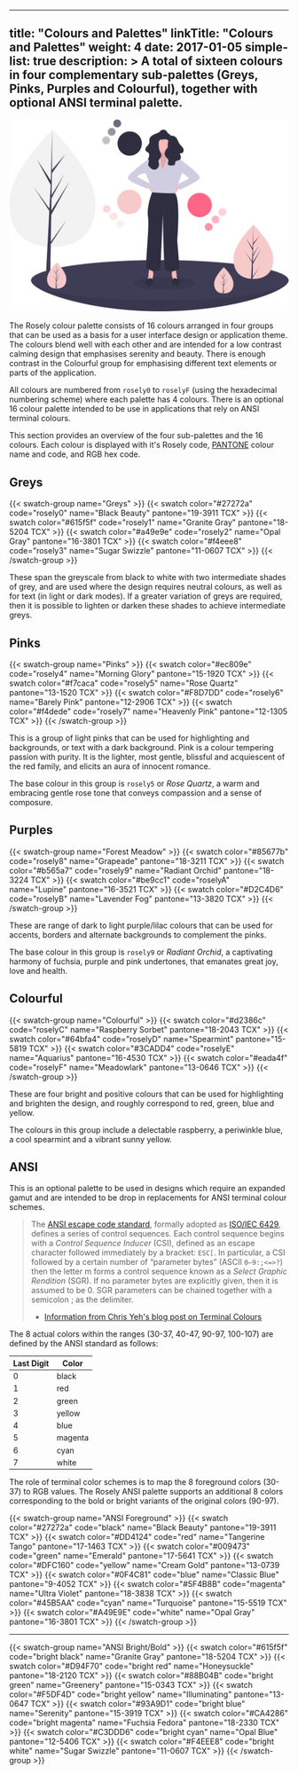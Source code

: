 
---
title: "Colours and Palettes"
linkTitle: "Colours and Palettes"
weight: 4
date: 2017-01-05
simple-list: true
description: >
  A total of sixteen colours in four complementary sub-palettes (Greys, Pinks, Purples and Colourful), together with optional ANSI terminal palette.
---
![](undraw_palette.svg)

The Rosely colour palette consists of 16 colours arranged in four groups that can be used as a basis for a user interface design or application theme. The colours blend well with each other and are intended for a low contrast calming design that emphasises serenity and beauty. There is enough contrast in the Colourful group for emphasising different text elements or parts of the application.

All colours are numbered from `rosely0` to `roselyF` (using the hexadecimal numbering scheme) where each palette has 4 colours. There is an optional 16 colour palette intended to be use in applications that rely on ANSI terminal colours.

This section provides an overview of the four sub-palettes and the 16 colours. Each colour is displayed with it's Rosely code, [PANTONE](https://www.pantone.com/color-finder) colour name and code, and RGB hex code.

## Greys

{{< swatch-group name="Greys" >}}
{{< swatch color="#27272a" code="rosely0" name="Black Beauty" pantone="19-3911 TCX" >}}
{{< swatch color="#615f5f" code="rosely1" name="Granite Gray" pantone="18-5204 TCX" >}}
{{< swatch color="#a49e9e" code="rosely2" name="Opal Gray" pantone="16-3801 TCX" >}}
{{< swatch color="#f4eee8" code="rosely3" name="Sugar Swizzle" pantone="11-0607 TCX" >}}
{{< /swatch-group >}}

These span the greyscale from black to white with two intermediate shades of grey, and are used where the design requires neutral colours, as well as for text (in light or dark modes). If a greater variation of greys are required, then it is possible to lighten or darken these shades to achieve intermediate greys.

## Pinks

{{< swatch-group name="Pinks" >}}
{{< swatch color="#ec809e" code="rosely4" name="Morning Glory" pantone="15-1920 TCX" >}}
{{< swatch color="#f7caca" code="rosely5" name="Rose Quartz" pantone="13-1520 TCX" >}}
{{< swatch color="#F8D7DD" code="rosely6" name="Barely Pink" pantone="12-2906 TCX" >}}
{{< swatch color="#f4dede" code="rosely7" name="Heavenly Pink" pantone="12-1305 TCX" >}}
{{< /swatch-group >}}

This is a group of light pinks that can be used for highlighting and backgrounds, or text with a dark background. Pink is a colour tempering passion with purity. It is the lighter, most gentle, blissful and acquiescent of the red family, and elicits an aura of innocent romance.

The base colour in this group is `rosely5` or *Rose Quartz*, a warm and embracing gentle rose tone that conveys compassion and a sense of composure.

## Purples

{{< swatch-group name="Forest Meadow" >}}
{{< swatch color="#85677b" code="rosely8" name="Grapeade" pantone="18-3211 TCX" >}}
{{< swatch color="#b565a7" code="rosely9" name="Radiant Orchid" pantone="18-3224 TCX" >}}
{{< swatch color="#be9cc1" code="roselyA" name="Lupine" pantone="16-3521 TCX" >}}
{{< swatch color="#D2C4D6" code="roselyB" name="Lavender Fog" pantone="13-3820 TCX" >}}
{{< /swatch-group >}}


These are range of dark to light purple/lilac colours that can be used for accents, borders and alternate backgrounds to complement the pinks.

The base colour in this group is `rosely9` or *Radiant Orchid*, a captivating harmony of fuchsia, purple and pink undertones, that emanates great joy, love and health.


## Colourful

{{< swatch-group name="Colourful" >}}
{{< swatch color="#d2386c" code="roselyC" name="Raspberry Sorbet" pantone="18-2043 TCX" >}}
{{< swatch color="#64bfa4" code="roselyD" name="Spearmint" pantone="15-5819 TCX" >}}
{{< swatch color="#3CADD4" code="roselyE" name="Aquarius" pantone="16-4530 TCX" >}}
{{< swatch color="#eada4f" code="roselyF" name="Meadowlark" pantone="13-0646 TCX" >}}
{{< /swatch-group >}}

These are four bright and positive colours that can be used for highlighting and brighten the design, and roughly correspond to red, green, blue and yellow.

The colours in this group include a delectable raspberry, a periwinkle blue, a cool spearmint and a vibrant sunny yellow.

## ANSI

This is an optional palette to be used in designs which require an expanded gamut and are intended to be drop in replacements for ANSI terminal colour schemes.

> The [ANSI escape code standard](https://en.wikipedia.org/wiki/ANSI_escape_code), formally adopted as [ISO/IEC 6429](https://www.ecma-international.org/publications/standards/Ecma-048.htm), defines a series of control sequences. Each control sequence begins with a *Control Sequence Inducer* (CSI), defined as an escape character followed immediately by a bracket: `ESC[`. In particular, a CSI followed by a certain number of “parameter bytes” (ASCII `0–9:;<=>?`) then the letter m forms a control sequence known as a *Select Graphic Rendition* (SGR). If no parameter bytes are explicitly given, then it is assumed to be 0. SGR parameters can be chained together with a semicolon ; as the delimiter.
>- [Information from Chris Yeh's blog post on Terminal Colours](https://chrisyeh96.github.io/2020/03/28/terminal-colors.html)

The 8 actual colors within the ranges (30-37, 40-47, 90-97, 100-107) are defined by the ANSI standard as follows:

| Last Digit | Color |
| --- | --- |
| 0 | black |
| 1 | red |
| 2 | green |
| 3 | yellow |
| 4 | blue |
| 5 | magenta |
| 6 | cyan |
| 7 | white |

The role of terminal color schemes is to map the 8 foreground colors (30-37) to RGB values. The Rosely ANSI palette supports an additional 8 colors corresponding to the bold or bright variants of the original colors (90-97).

{{< swatch-group name="ANSI Foreground" >}}
{{< swatch color="#27272a" code="black" name="Black Beauty" pantone="19-3911 TCX" >}}
{{< swatch color="#DD4124" code="red" name="Tangerine Tango" pantone="17-1463 TCX" >}}
{{< swatch color="#009473" code="green" name="Emerald" pantone="17-5641 TCX" >}}
{{< swatch color="#DFC160" code="yellow" name="Cream Gold" pantone="13-0739 TCX" >}}
{{< swatch color="#0F4C81" code="blue" name="Classic Blue" pantone="9-4052 TCX" >}}
{{< swatch color="#5F4B8B" code="magenta" name="Ultra Violet" pantone="18-3838 TCX" >}}
{{< swatch color="#45B5AA" code="cyan" name="Turquoise" pantone="15-5519 TCX" >}}
{{< swatch color="#A49E9E" code="white" name="Opal Gray" pantone="16-3801 TCX" >}}
{{< /swatch-group >}}

---

{{< swatch-group name="ANSI Bright/Bold" >}}
{{< swatch color="#615f5f" code="bright black" name="Granite Gray" pantone="18-5204 TCX" >}}
{{< swatch color="#D94F70" code="bright red" name="Honeysuckle" pantone="18-2120 TCX" >}}
{{< swatch color="#88B04B" code="bright green" name="Greenery" pantone="15-0343 TCX" >}}
{{< swatch color="#F5DF4D" code="bright yellow" name="Illuminating" pantone="13-0647 TCX" >}}
{{< swatch color="#93A9D1" code="bright blue" name="Serenity" pantone="15-3919 TCX" >}}
{{< swatch color="#CA4286" code="bright magenta" name="Fuchsia Fedora" pantone="18-2330 TCX" >}}
{{< swatch color="#C3DDD6" code="bright cyan" name="Opal Blue" pantone="12-5406 TCX" >}}
{{< swatch color="#F4EEE8" code="bright white" name="Sugar Swizzle" pantone="11-0607 TCX" >}}
{{< /swatch-group >}}
